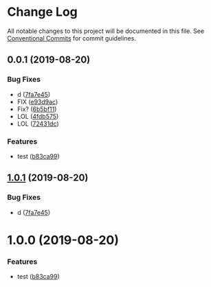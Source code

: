 # Change Log

All notable changes to this project will be documented in this file.
See [Conventional Commits](https://conventionalcommits.org) for commit guidelines.

## 0.0.1 (2019-08-20)


### Bug Fixes

* d ([7fa7e45](https://github.com/ATiltedTree/projectbot/commit/7fa7e45))
* FIX ([e93d9ac](https://github.com/ATiltedTree/projectbot/commit/e93d9ac))
* Fix? ([6b5bf11](https://github.com/ATiltedTree/projectbot/commit/6b5bf11))
* LOL ([4fdb575](https://github.com/ATiltedTree/projectbot/commit/4fdb575))
* LOL ([72431dc](https://github.com/ATiltedTree/projectbot/commit/72431dc))


### Features

* test ([b83ca99](https://github.com/ATiltedTree/projectbot/commit/b83ca99))





## [1.0.1](https://github.com/ATiltedTree/projectbot/compare/v1.0.0...v1.0.1) (2019-08-20)


### Bug Fixes

* d ([7fa7e45](https://github.com/ATiltedTree/projectbot/commit/7fa7e45))

# 1.0.0 (2019-08-20)


### Features

* test ([b83ca99](https://github.com/ATiltedTree/projectbot/commit/b83ca99))
